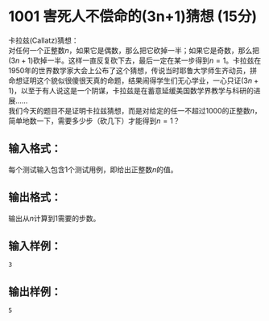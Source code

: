 # 1001 害死人不偿命的(3n+1)猜想 (15分)
卡拉兹(Callatz)猜想：  
对任何一个正整数$n$，如果它是偶数，那么把它砍掉一半；如果它是奇数，那么把$(3n+1)$砍掉一半。这样一直反复砍下去，最后一定在某一步得到$n=1$。卡拉兹在1950年的世界数学家大会上公布了这个猜想，传说当时耶鲁大学师生齐动员，拼命想证明这个貌似很傻很天真的命题，结果闹得学生们无心学业，一心只证$(3n+1)$，以至于有人说这是一个阴谋，卡拉兹是在蓄意延缓美国数学界教学与科研的进展……     
我们今天的题目不是证明卡拉兹猜想，而是对给定的任一不超过1000的正整数$n$，简单地数一下，需要多少步（砍几下）才能得到$n=1$？
## 输入格式：
每个测试输入包含1个测试用例，即给出正整数$n$的值。
## 输出格式：
输出从$n$计算到1需要的步数。
## 输入样例：
```
3
```
## 输出样例：
```
5
```